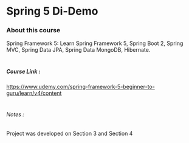 # Spring 5 Di-Demo

### About this course
Spring Framework 5: Learn Spring Framework 5, Spring Boot 2, Spring MVC, Spring Data JPA, Spring Data MongoDB, Hibernate.

#
##### Course Link : 
https://www.udemy.com/spring-framework-5-beginner-to-guru/learn/v4/content

#
###### Notes : 
Project was developed on Section 3 and Section 4